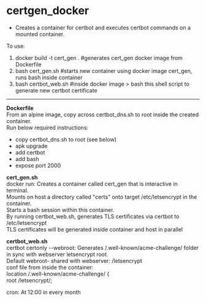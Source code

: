 # certgen_docker
- Creates a container for certbot and executes certbot commands on a mounted container.  
  
To use:  
1. docker build -t cert_gen .    #generates cert_gen docker image from Dockerfile  
2. bash cert_gen.sh    #starts new container using docker image cert_gen, runs bash inside container  
3. bash certbot_web.sh    #inside docker image > bash this shell script to generate new certbot certificate  
***
**Dockerfile**  
From an alpine image, copy across certbot_dns.sh to root inside the created container.  
Run below required instructions:  
- copy certbot_dns.sh to root (see below)
- apk upgrade  
- add certbot  
- add bash  
- expose port 2000  
  
**cert_gen.sh**  
docker run: Creates a container called cert_gen that is interactive in terminal.  
Mounts on host a directory called "certs" onto target /etc/letsencrypt in the container.  
Starts a bash session within this container.  
By running certbot_web.sh, generates TLS certificates via certbot to /etc/letsencrypt  
TLS certificates will be generated inside container and host in parallel  
  
**certbot_web.sh**  
certbot certonly --webroot: Generates /.well-known/acme-challenge/ folder in sync with webserver letsencrypt root.  
Default webroot- shared with webserver: /letsencrypt  
conf file from inside the container:  
    location /.well-known/acme-challenge/ {  
        root /letsencrypt/;  


cron: At 12:00 in every month

